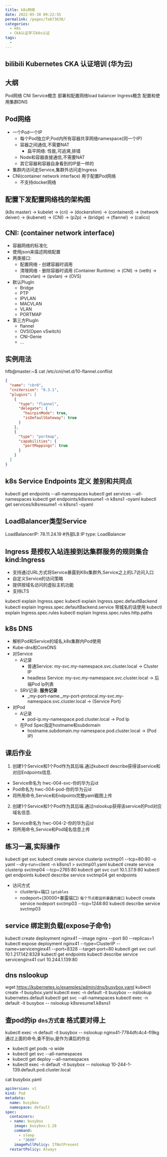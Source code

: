 ```yaml
---
title: k8s网络
date: 2022-05-30 09:22:55
permalink: /pages/fab73638/
categories:
  - k8s
  - CKA认证学习k8s认证
tags:
  - 
---
```



## bilibili Kubernetes CKA 认证培训 (华为云)


## 大纲
Pod网络
CNI
Service概念
部署和配置网络load balancer
Ingress概念
配置和使用集群DNS


## Pod网络
- 一个Pod一个IP
  - 每个Pod独立IP,Pod内所有容器共享网络namespace(同一个IP)
  - 容器之间通信,不需要NAT
    - 扁平网络: 性能,可追溯,排错
  - Node和容器直接通信,不需要NAT
  - 其它容器和容器自身看到的IP是一样的
- 集群内访问走Service,集群外访问走Ingress
- CNI(container network interface) 用于配置Pod网络
  - 不支持docker网络

## 配置下发配置网络栈的架构图
(k8s master) -> kubelet -> (cri) -> (dockershim)
                                 -> (containerd)
                        -> (network deiver) -> (kubenet)
                                            -> (CNI) -> (p2p)
                                                     -> (bridge)
                                                     -> (flannel)
                                                     -> (calico)
                                                    
## CNI: (container network interface)
- 容器网络的标准化
- 使用json来描述网络配置
- 两类接口:
  - 配置网络 - 创建容器时调用
  - 清理网络 - 删除容器时调用
(Container Runtime)  -> (CNI) -> (veth)
                              -> (macvlan)
                              -> (ipvlan)
                              -> (OVS)
- 默认PlugIn
  - Bridge
  - PTP
  - IPVLAN
  - MACVLAN
  - VLAN
  - PORTMAP
- 第三方PlugIn
  - flannel
  - OVS(Open vSwitch)
  - CNI-Genie
  - ...

## 实例用法
hfb@master:~$ cat /etc/cni/net.d/10-flannel.conflist 
```json
{
  "name": "cbr0",
  "cniVersion": "0.3.1",
  "plugins": [
    {
      "type": "flannel",
      "delegate": {
        "hairpinMode": true,
        "isDefaultGateway": true
      }
    },
    {
      "type": "portmap",
      "capabilities": {
        "portMappings": true
      }
    }
  ]
}
```

## k8s **Service** **Endpoints** 定义 差别和共同点
kubectl get endpoints --all-namespaces
kubectl get services --all-namespaces
kubectl get endpoints/k8sresume1 -n k8sns1 -oyaml
kubectl get services/k8sresume1 -n k8sns1 -oyaml

## LoadBalancer类型Service
LoadBalancerIP: 78.11.24.19 #外部LB IP
type: LoadBalancer 


## Ingress 是授权入站连接到达集群服务的规则集合 kind:Ingress
- 支持通过URL方式将Service暴露到K8s集群外,Service之上的L7访问入口
- 自定义Service的访问策略
- 提供按域名访问的虚拟主机功能
- 支持LTS

kubectl explain Ingress.spec
kubectl explain Ingress.spec.defaultBackend
kubectl explain Ingress.spec.defaultBackend.service
带城名的话使用
kubectl explain Ingress.spec.rules
kubectl explain Ingress.spec.rules.http.paths

## k8s DNS
- 解析Pod和Service的域名,k8s集群内Pod使用
- Kube-dns和CoreDNS
- 对Service
  - A记录
    - 普通Service: my-svc.my-namespace.svc.cluster.local -> Cluster IP
    - headless Service:  my-svc.my-namespace.svc.cluster.local -> 后端Pod Ip列表
  - SRV记录: **服务记录**
    - _my-port-name._my-port-protocal.my-svc.my-namespace.svc.cluster.local -> (Service Port)
- 对Pod
  - A记录
    - pod-ip.my-namespace.pod.cluster.local -> Pod Ip
  - 在Pod Spec指定hostname和subdomain
    - hostname.subdomain.my-namespace.pod.cluster.local -> (Pod IP)


## 课后作业
1. 创建1个Service和1个Pod作为其后端.通过kubectl describe获得该service和对应Endpoints信息.
- Service命名为 hwc-004-svc-你的华为云id
- Pod命名为 hwc-004-pod-你的华为云id
- 将所用命令,Service和Endpoints完整yaml截图上传

2. 创建1个Service和1个Pod作为其后端.通过nslookup获得该service的Pod对应域名信息.
- Service命名为 hwc-004-2-你的华为云id
- 将所用命令,Service和Pod域名信息上传



## 练习一遍,实际操作
kubectl get svc
kubectl create service clusterip svctmp01 --tcp=80:80  -o yaml --dry-run=client  -n k8sns1  > svctmp01.yaml
kubectl create service clusterip svctmp04 --tcp=2765:80 
kubectl get svc
curl 10.1.37.9:80
kubectl get endpoints
kubectl describe service svctmp04
get endpoints
- 访问方式 
  - clusterip+端口 `iptables`
  - nodeport+(30000+暴露端口) `每个节点都监听暴露的接口`
kubectl create service nodeport svctmp03 --tcp=1248:80 
kubectl describe service svctmp03


## service 绑定到负载(expose子命令)
kubectl create deployment nginx41 --image nginx --port 80 --replicas=1
kubectl expose deployment nginx41 --type=ClusterIP --name=servicenginx41 --port=8328 --target-port=80
kubectl get svc
curl 10.1.217.142:8328
kubectl get endpoints
kubectl describe service servicenginx41
curl 10.244.1.139:80


## dns nslookup
wget https://kubernetes.io/examples/admin/dns/busybox.yaml
kubectl create -f busybox.yaml
kubectl exec -n default -it busybox -- nslookup kubernetes.default
kubectl get svc --all-namespaces
kubectl exec -n default -it busybox -- nslookup k8sresume1.k8sns1

## 查pod的ip `dns方式查` **格式要对得上**
kubectl exec -n default -it busybox -- nslookup nginx41-7784dfc4c4-fl9kg
通过上面的命令,查不到ip,是作为课后的作业
  - kubectl get pods -o wide
  - kubectl get svc --all-namespaces 
  - kubectl get deploy --all-namespaces 
  - kubectl exec -n default -it busybox -- nslookup 10-244-1-139.default.pod.cluster.local


cat busybox.yaml 
```yaml
apiVersion: v1
kind: Pod
metadata:
  name: busybox
  namespace: default
spec:
  containers:
  - name: busybox
    image: busybox:1.28
    command:
      - sleep
      - "3600"
    imagePullPolicy: IfNotPresent
  restartPolicy: Always
```


